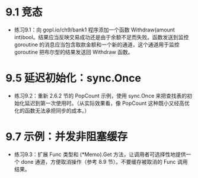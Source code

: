 # 9.1 竞态
+ 练习9.1：向 gopl.io/ch9/bank1 程序添加一个函数 Withdraw(amount int)bool。结果应当反映交易成功还是由于余额不足而失败。函数发送到监控 goroutine 的消息应当包含取款金额和一个新的通道，这个通道用于监控 goroutine 把布尔型的结果发送回 Withdraw 函数。

# 9.5 延迟初始化：sync.Once
+ 练习9.2：重新 2.6.2 节的 PopCount 示例，使用 sync.Once 来把查找表的初始化延迟到第一次使用时。（从实际效果看，像 PopCount 这种既小又经高优化的函数无法承担同步的成本。）

# 9.7 示例：并发非阻塞缓存
+ 练习9.3：扩展 Func 类型和 (*Memo)\.Get 方法，让调用者可选择性地提供一个 done 通道，方便取消操作（参考 8.9 节）。不要缓存被取消的 Func 调用结果。